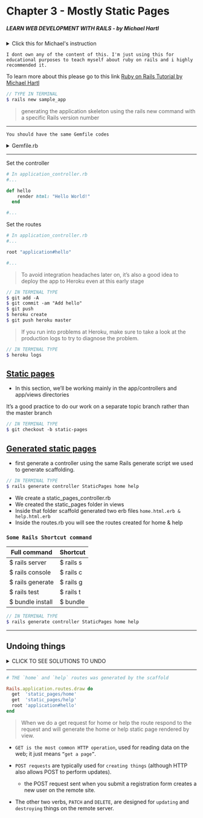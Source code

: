 # Chapter 3 - Mostly Static Pages

##### LEARN WEB DEVELOPMENT WITH RAILS - *by Michael Hartl*

<details>
<summary>Click this for Michael's instruction</summary>

# Ruby on Rails Tutorial sample application

This is the sample application for
[*Ruby on Rails Tutorial:
Learn Web Development with Rails*](http://www.railstutorial.org/)
by [Michael Hartl](http://www.michaelhartl.com/).

## License

All source code in the [Ruby on Rails Tutorial](http://railstutorial.org/)
is available jointly under the MIT License and the Beerware License. See
[LICENSE.md](LICENSE.md) for details.

## Getting started

To get started with the app, clone the repo and then install the needed gems:

```
$ bundle install --without production
```

Next, migrate the database:

```
$ rails db:migrate
```

Finally, run the test suite to verify that everything is working correctly:

```
$ rails test
```

If the test suite passes, you'll be ready to run the app in a local server:

```
$ rails server
```

For more information, see the
[*Ruby on Rails Tutorial* book](http://www.railstutorial.org/book).

</details>

`I dont own any of the content of this. I'm just using this for educational purposes to teach myself about ruby on rails and i highly recommended it.`

To learn more about this please go to this link [Ruby on Rails Tutorial by Michael Hartl](https://www.railstutorial.org/book)

```scss
// TYPE IN TERMINAL
$ rails new sample_app
```

> generating the application skeleton using the rails new command with a specific Rails version number

---
`You should have the same Gemfile codes`
<details>
<summary>Gemfile.rb</summary>

```rb
# In /Gemfile.rb
source 'https://rubygems.org'

git_source(:github) do |repo_name|
  repo_name = "#{repo_name}/#{repo_name}" unless repo_name.include?("/")
  "https://github.com/#{repo_name}.git"
end


gem 'rails', '~> 5.1.4'
gem 'puma', '~> 3.7'
gem 'sass-rails', '~> 5.0'
gem 'uglifier', '>= 1.3.0'
# gem 'therubyracer', platforms: :ruby
gem 'coffee-rails', '~> 4.2'
gem 'turbolinks', '~> 5'
gem 'jbuilder', '~> 2.5'
# gem 'redis', '~> 3.0'
# gem 'bcrypt', '~> 3.1.7'
# gem 'capistrano-rails', group: :development

group :development, :test do
  gem 'sqlite3', '1.3.13'
  gem 'byebug', platforms: [:mri, :mingw, :x64_mingw]
  gem 'capybara', '~> 2.13'
  gem 'selenium-webdriver'
end

group :development do
  gem 'web-console', '>= 3.3.0'
  gem 'listen', '>= 3.0.5', '< 3.2'
  gem 'spring'
  gem 'spring-watcher-listen', '~> 2.0.0'
end

group :test do
  gem 'rails-controller-testing', '1.0.2'
  gem 'minitest-reporters',       '1.1.14'
  gem 'guard',                    '2.13.0'
  gem 'guard-minitest',           '2.4.4'
end

group :production do
  gem 'pg', '0.21.0'
end

gem 'tzinfo-data', platforms: [:mingw, :mswin, :x64_mingw, :jruby]
```

We will install the local gems while suppressing the installation of production gems using the --without production option

```scss
// TYPE IN TERMINAL

$ bundle install --without production
```

> This arranges to skip the pg gem for PostgreSQL in development and use SQLite for development and testing.

> `Heroku recommends against using different databases in development and production`, but for the sample application it won’t make any difference, and SQLite is much easier than PostgreSQL to install and configure locally.

> `In case you’ve previously installed a version of a gem` (such as Rails itself) other than the one specified by the Gemfile, `it’s a good idea to update the gems with bundle update` to make sure the versions match.

```scss
// TYPE IN TERMINAL

$ bundle update
```

</details>

---

Set the controller
```rb
# In application_controller.rb
#...

def hello
    render html: "Hello World!"
  end

#...
```

Set the routes 
```rb
# In application_controller.rb
#...

root "application#hello"

#...
```

> To avoid integration headaches later on, it’s also a good idea to deploy the app to Heroku even at this early stage

```scss
// IN TERMINAL TYPE
$ git add -A
$ git commit -am "Add hello"
$ git push
$ heroku create
$ git push heroku master
```
> If you run into problems at Heroku, make sure to take a look at the production logs to try to diagnose the problem.

```scss
// IN TERMINAL TYPE
$ heroku logs
```

## <u>Static pages</u>

- In this section, we’ll be working mainly in the app/controllers and app/views directories

It’s a good practice to do our work on a separate topic branch rather than the master branch

```scss
// IN TERMINAL TYPE
$ git checkout -b static-pages
```

## <u>Generated static pages</u>
- first generate a controller using the same Rails generate script we used to generate scaffolding.

```scss
// IN TERMINAL TYPE
$ rails generate controller StaticPages home help
```

- We create a static_pages_controller.rb
- We created the static_pages folder in views
- Inside that folder scaffold generated two erb files `home.html.erb & help.html.erb`
- Inside the routes.rb you will see the routes created for home & help

### `Some Rails Shortcut command`

|Full command    |Shortcut |
|----------------|---------|
|$ rails server  |$ rails s|
|$ rails console |$ rails c|
|$ rails generate|$ rails g|
|$ rails test    |$ rails t|
|$ bundle install|$ bundle |

```scss
// IN TERMINAL TYPE
$ rails generate controller StaticPages home help
```

---
## Undoing things
<details>
<summary>CLICK TO SEE SOLUTIONS TO UNDO</summary>

- Even when you’re very careful, things can sometimes go wrong when developing Rails applications. Happily, Rails has some facilities to help you recover.

```scss
$ rails generate controller StaticPages home help

//can be undo using this
$ rails destroy  controller StaticPages home help
```

```scss
$ rails generate model User name:string email:string

//can be undo using this
$ rails destroy model User
```

```scss
$ rails db:migrate

//can be undo using this
$ rails db:rollback
```

```scss
//To go all the way back to the beginning, we can use
$ rails db:migrate VERSION=0
```
</details>

---

```rb
# THE `home` and `help` routes was generated by the scaffold

Rails.application.routes.draw do
  get  'static_pages/home'
  get  'static_pages/help'
  root 'application#hello'
end
```

> When we do a get request for home or help the route respond to the request and will generate the home or help static page rendered by view. 

- `GET is the most common HTTP operation`, used for reading data on the web; it just means `“get a page”`.

- `POST requests` are typically used for `creating things` (although HTTP also allows POST to perform updates).
  - the POST request sent when you submit a registration form creates a new user on the remote site.

- The other two verbs, `PATCH` and `DELETE`, are designed for `updating` and `destroying` things on the remote server.


